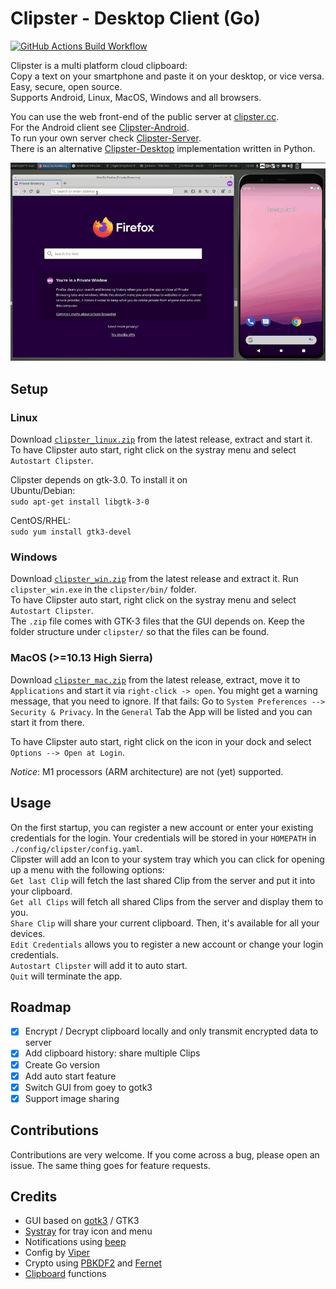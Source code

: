 # Clipster - Desktop Client (Go)

[![GitHub Actions Build Workflow](https://github.com/mc51/Clipster-Desktop/workflows/Build/badge.svg)](https://github.com/mc51/Clipster-Desktop/actions)  

Clipster is a multi platform cloud clipboard:  
Copy a text on your smartphone and paste it on your desktop, or vice versa.  
Easy, secure, open source.  
Supports Android, Linux, MacOS, Windows and all browsers.   

You can use the web front-end of the public server at [clipster.cc](https://clipster.cc).  
For the Android client see [Clipster-Android](https://github.com/mc51/Clipster-Android).  
To run your own server check [Clipster-Server](https://github.com/mc51/Clipster-Server).  
There is an alternative [Clipster-Desktop](https://github.com/mc51/Clipster-Desktop-Py) implementation written in Python.
  
![Clipster demo](assets/demo_01.gif)  
  
## Setup

### Linux 

Download [`clipster_linux.zip`](https://github.com/mc51/Clipster-Desktop/releases/latest/download/clipster_linux.zip) from the latest release, extract and start it.  
To have Clipster auto start, right click on the systray menu and select `Autostart Clipster`.  
  
Clipster depends on gtk-3.0. To install it on  
Ubuntu/Debian:  
`sudo apt-get install libgtk-3-0`  

CentOS/RHEL:  
`sudo yum install gtk3-devel`

### Windows  

Download [`clipster_win.zip`](https://github.com/mc51/Clipster-Desktop/releases/latest/download/clipster_win.zip) from the latest release and extract it. Run `clipster_win.exe` in the `clipster/bin/` folder.  
To have Clipster auto start, right click on the systray menu and select `Autostart Clipster`.  
The `.zip` file comes with GTK-3 files that the GUI depends on. Keep the folder structure under `clipster/` so that the files can be found.  

### MacOS (>=10.13 High Sierra)  

Download [`clipster_mac.zip`](https://github.com/mc51/Clipster-Desktop/releases/latest/download/clipster_mac.zip) from the latest release, extract, move it to `Applications` and start it via `right-click -> open`. You might get a warning message, that you need to ignore. If that fails:
Go to `System Preferences --> Security & Privacy`. In the `General` Tab the App will be listed and you can start it from there.  
  
To have Clipster auto start, right click on the icon in your dock and select `Options --> Open at Login`.  
  
*Notice*: M1 processors (ARM architecture) are not (yet) supported.

## Usage

On the first startup, you can register a new account or enter your existing credentials for the login. Your credentials will be stored in your `HOMEPATH` in `./config/clipster/config.yaml`.  
Clipster will add an Icon to your system tray which you can click for opening up a menu with the following options:  
`Get last Clip` will fetch the last shared Clip from the server and put it into your clipboard.  
`Get all Clips` will fetch all shared Clips from the server and display them to you.  
`Share Clip` will share your current clipboard. Then, it's available for all your devices.  
`Edit Credentials` allows you to register a new account or change your login credentials.  
`Autostart Clipster` will add it to auto start.  
`Quit` will terminate the app.

## Roadmap

- [x] Encrypt / Decrypt clipboard locally and only transmit encrypted data to server
- [x] Add clipboard history: share multiple Clips
- [x] Create Go version
- [x] Add auto start feature
- [x] Switch GUI from goey to gotk3
- [x] Support image sharing

## Contributions

Contributions are very welcome. If you come across a bug, please open an issue. The same thing goes for feature requests.

## Credits

- GUI based on [gotk3](https://github.com/gotk3/gotk3) / GTK3
- [Systray](https://pkg.go.dev/github.com/getlantern/systray) for tray icon and menu
- Notifications using [beep](https://github.com/gen2brain/beeep)
- Config by [Viper](https://github.com/spf13/viper)
- Crypto using [PBKDF2](https://pkg.go.dev/golang.org/x/crypto/pbkdf2) and [Fernet](https://github.com/fernet/fernet-go)
- [Clipboard](https://github.com/golang-design/clipboard) functions
